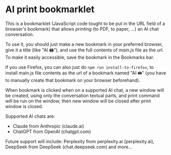 # AI print bookmarklet

This is a bookmarklet (JavaScript code tought to be put in the URL field of a browser's bookmark) that allows <i>printing</i> (to PDF, to paper, ...) an AI chat conversation.

To use it, you should just make a new bookmark in your preferred browser, give it a title (like "AI 🖨"), and use the full contents of <i>main.js</i> file as the url. To make it easily accessible, save the bookmark in the Bookmarks bar.

If you use Firefox, you can also just do `npm run install-to-firefox`, to install main.js file contents as the url of a bookmark named "AI 🖶" (you have to manually create that bookmark on your browser beforehand).

When bookmark is clicked when on a supported AI chat, a new window will be created, using only the conversation textual parts, and print command will be run on the window; then new window will be closed after print window is closed.

Supported AI chats are:
 - Claude from Anthropic (claude.ai)
 - ChatGPT from OpenAI (chatgpt.com)

Future support will include: Perplexity from perplexity.ai (perplexity.ai), DeepSeek from DeepSeek (chat.deepseek.com) and more...
